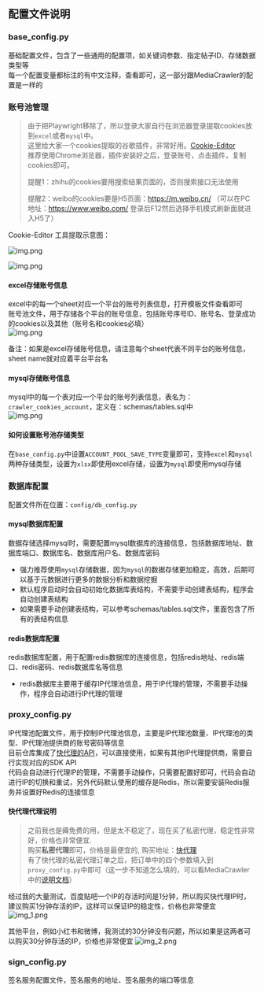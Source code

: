 ## 配置文件说明

### base_config.py
基础配置文件，包含了一些通用的配置项，如关键词参数、指定帖子ID、存储数据类型等<br>
每一个配置变量都标注的有中文注释，查看即可，这一部分跟MediaCrawler的配置是一样的


### 账号池管理
> 由于把Playwright移除了，所以登录大家自行在浏览器登录提取cookies放到`excel`或者`mysql`中。<br>
> 这里给大家一个cookies提取的谷歌插件，非常好用。[Cookie-Editor](https://chromewebstore.google.com/detail/cookie-editor/hlkenndednhfkekhgcdicdfddnkalmdm) <br>
> 推荐使用Chrome浏览器，插件安装好之后，登录账号，点击插件，复制cookies即可。 <br>
>
> 提醒1：zhihu的cookies要用搜索结果页面的，否则搜索接口无法使用
> 
> 提醒2：weibo的cookies要是H5页面：https://m.weibo.cn/ （可以在PC地址：https://www.weibo.com/ 登录后F12然后选择手机模式刷新面就进入H5了）

Cookie-Editor 工具提取示意图：
<br>

![img.png](../static/img5.png)


![img.png](../static/img6.png)

#### excel存储账号信息
excel中的每一个sheet对应一个平台的账号列表信息，打开模板文件查看即可<br>
账号池文件，用于存储各个平台的账号信息，包括账号序号ID、账号名、登录成功的cookies以及其他（账号名和cookies必填）<br>
![img.png](../static/img.png) <br>

备注：如果是excel存储账号信息，请注意每个sheet代表不同平台的账号信息，sheet name就对应着平台平台名

#### mysql存储账号信息
mysql中的每一个表对应一个平台的账号列表信息，表名为：`crawler_cookies_account`，定义在：schemas/tables.sql中 <br>
![img.png](../static/img4.png)

#### 如何设置账号池存储类型
在`base_config.py`中设置`ACCOUNT_POOL_SAVE_TYPE`变量即可，支持`excel`和`mysql`两种存储类型，设置为`xlsx`即使用excel存储，设置为`mysql`即使用mysql存储


### 数据库配置
配置文件所在位置：`config/db_config.py`<br>

#### mysql数据库配置
数据存储选择mysql时，需要配置mysql数据库的连接信息，包括数据库地址、数据库端口、数据库名、数据库用户名、数据库密码
- 强力推荐使用`mysql`存储数据，因为`mysql`的数据存储更加稳定，高效，后期可以基于元数据进行更多的数据分析和数据挖掘
- 默认程序启动时会自动初始化数据库表结构，不需要手动创建表结构，程序会自动创建表结构
- 如果需要手动创建表结构，可以参考schemas/tables.sql文件，里面包含了所有的表结构信息

#### redis数据库配置
redis数据库配置，用于配置redis数据库的连接信息，包括redis地址、redis端口、redis密码、redis数据库名等信息
- redis数据库主要用于缓存IP代理池信息，用于IP代理的管理，不需要手动操作，程序会自动进行IP代理的管理


### proxy_config.py
IP代理池配置文件，用于控制IP代理池信息，主要是IP代理池数量、IP代理池的类型、IP代理池提供商的账号密码等信息<br>
目前仓库集成了[快代理的API](https://www.kuaidaili.com/?ref=ldwkjqipvz6c)，可以直接使用，如果有其他IP代理提供商，需要自行实现对应的SDK API<br>
代码会自动进行代理IP的管理，不需要手动操作，只需要配置好即可，代码会自动进行IP的切换和重试，另外代码默认使用的缓存是Redis，所以需要安装Redis服务并设置好Redis的连接信息

#### 快代理代理说明
> 之前我也是薅免费的用，但是太不稳定了，现在买了私密代理，稳定性非常好，价格也非常便宜.<br>
> 购买**私密代理**即可，价格是最便宜的, 购买地址：[快代理](https://www.kuaidaili.com/?ref=ldwkjqipvz6c)<br>
> 有了快代理的私密代理订单之后，把订单中的四个参数填入到`proxy_config.py`中即可（这一步不知道怎么填的，可以看MediaCrawler中的[说明文档](https://github.com/NanmiCoder/MediaCrawler/blob/main/docs/%E4%BB%A3%E7%90%86%E4%BD%BF%E7%94%A8.md)）


经过我的大量测试，百度贴吧一个IP的存活时间是1分钟，所以购买快代理IP时，建议购买1分钟存活的IP，这样可以保证IP的稳定性，价格也非常便宜
![img_1.png](../static/img_1.png)

其他平台，例如小红书和微博，我测试的30分钟没有问题，所以如果是这两者可以购买30分钟存活的IP，价格也非常便宜
![img_2.png](../static/img_2.png)




### sign_config.py
签名服务配置文件，签名服务的地址、签名服务的端口等信息